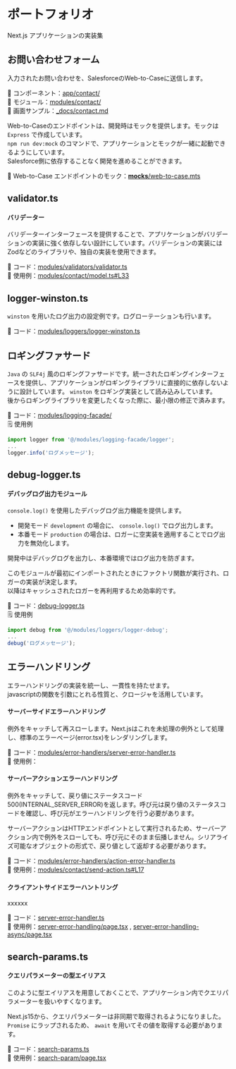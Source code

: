 # ポートフォリオ
Next.js アプリケーションの実装集

## お問い合わせフォーム

入力されたお問い合わせを、SalesforceのWeb-to-Caseに送信します。  

:open_file_folder: コンポーネント：[app/contact/](app/contact)  
:open_file_folder: モジュール：[modules/contact/](modules/contact)  
:open_file_folder: 画面サンプル：[_docs/contact.md](_docs/contact.md)  

Web-to-Caseのエンドポイントは、開発時はモックを提供します。モックは `Express` で作成しています。  
`npm run dev:mock` のコマンドで、アプリケーションとモックが一緒に起動できるようにしています。  
Salesforce側に依存することなく開発を進めることができます。

:open_file_folder: Web-to-Case エンドポイントのモック：[__mocks__/web-to-case.mts](__mocks__/web-to-case.mts)  


## validator.ts  
#### バリデーター
バリデーターインターフェースを提供することで、アプリケーションがバリデーションの実装に強く依存しない設計にしています。バリデーションの実装にはZodなどのライブラリや、独自の実装を使用できます。

:open_file_folder: コード：[modules/validators/validator.ts](modules/validators/validator.ts)  
:open_file_folder: 使用例：[modules/contact/model.ts#L33](modules/contact/model.ts#L33)


## logger-winston.ts
`winston` を用いたログ出力の設定例です。ログローテーションも行います。  

:open_file_folder: コード：[modules/loggers/logger-winston.ts](modules/loggers/logger-winston.ts)  

## ロギングファサード

`Java` の `SLF4j` 風のロギングファサードです。統一されたロギングインターフェースを提供し、アプリケーションがロギングライブラリに直接的に依存しないように設計しています。
`winston` をロギング実装として読み込みしています。  
後からロギングライブラリを変更したくなった際に、最小限の修正で済みます。

:open_file_folder: コード：[modules/logging-facade/](modules/logging-facade/)  
:spiral_notepad: 使用例
```ts
import logger from '@/modules/logging-facade/logger';
...
logger.info('ログメッセージ');
```

## debug-logger.ts
#### デバッグログ出力モジュール

`console.log()` を使用したデバッグログ出力機能を提供します。
- 開発モード `development` の場合に、 `console.log()` でログ出力します。
- 本番モード `production` の場合は、ロガーに空実装を適用することでログ出力を無効化します。

開発中はデバッグログを出力し、本番環境ではログ出力を防ぎます。

このモジュールが最初にインポートされたときにファクトリ関数が実行され、ロガーの実装が決定します。  
以降はキャッシュされたロガーを再利用するため効率的です。

:open_file_folder: コード：[debug-logger.ts](modules/loggers/debug-logger.ts)  
:spiral_notepad: 使用例
```ts
import debug from '@/modules/loggers/logger-debug';
...
debug('ログメッセージ');
```

## エラーハンドリング
エラーハンドリングの実装を統一し、一貫性を持たせます。  
javascriptの関数を引数にとれる性質と、クロージャを活用しています。

#### サーバーサイドエラーハンドリング
例外をキャッチして再スローします。Next.jsはこれを未処理の例外として処理し、標準のエラーページ(error.tsx)をレンダリングします。

:open_file_folder: コード：[modules/error-handlers/server-error-handler.ts](modules/error-handlers/server-error-handler.ts)  
:open_file_folder: 使用例：

#### サーバーアクションエラーハンドリング
例外をキャッチして、戻り値にステータスコード500(INTERNAL_SERVER_ERROR)を返します。呼び元は戻り値のステータスコードを確認し、呼び元がエラーハンドリングを行う必要があります。  

サーバーアクションはHTTPエンドポイントとして実行されるため、サーバーアクション内で例外をスローしても、呼び元にそのまま伝播しません。シリアライズ可能なオブジェクトの形式で、戻り値として返却する必要があります。

:open_file_folder: コード：[modules/error-handlers/action-error-handler.ts](modules/error-handlers/action-error-handler.ts)  
:open_file_folder: 使用例：[modules/contact/send-action.ts#L17](modules/contact/send-action.ts#L17)  

#### クライアントサイドエラーハントリング
xxxxxx  

:open_file_folder: コード：[server-error-handler.ts](modules/error-handlers/server-error-handler.ts)  
:open_file_folder: 使用例：[server-error-handling/page.tsx](app/sample/server-error-handling/page.tsx) , [server-error-handling-async/page.tsx](app/sample/server-error-handling-async/page.tsx)

## search-params.ts
#### クエリパラメーターの型エイリアス

このように型エイリアスを用意しておくことで、アプリケーション内でクエリパラメーターを扱いやすくなります。

Next.js15から、クエリパラメーターは非同期で取得されるようになりました。`Promise` にラップされるため、 `await` を用いてその値を取得する必要があります。

:open_file_folder: コード：[search-params.ts](modules/types/search-params.ts)  
:open_file_folder: 使用例：[search-param/page.tsx](app/sample/search-param/page.tsx)


